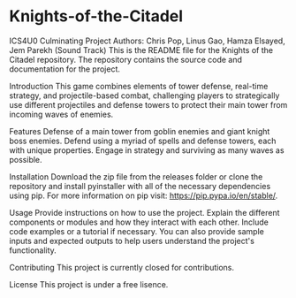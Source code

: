 # Knights-of-the-Citadel
ICS4U0 Culminating Project
Authors: Chris Pop, Linus Gao, Hamza Elsayed, Jem Parekh (Sound Track)
This is the README file for the Knights of the Citadel repository. The repository contains the source code and documentation for the project.

Introduction
This game combines elements of tower defense, real-time strategy, and projectile-based combat, challenging players to strategically use different projectiles and defense towers to protect their main tower from incoming waves of enemies.

Features
Defense of a main tower from goblin enemies and giant knight boss enemies. Defend using a myriad of spells and defense towers, each with unique properties. Engage in strategy and surviving as many waves as possible.

Installation
Download the zip file from the releases folder or clone the repository and install pyinstaller with all of the necessary dependencies using pip. For more information on pip visit: https://pip.pypa.io/en/stable/. 

Usage
Provide instructions on how to use the project. Explain the different components or modules and how they interact with each other. Include code examples or a tutorial if necessary. You can also provide sample inputs and expected outputs to help users understand the project's functionality.

Contributing
This project is currently closed for contributions.

License
This project is under a free lisence.
